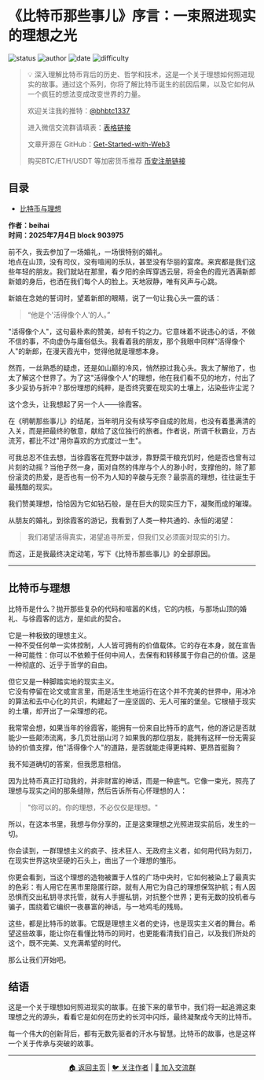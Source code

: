 # 《比特币那些事儿》序言：一束照进现实的理想之光

![status](https://img.shields.io/badge/状态-已完成-success)
![author](https://img.shields.io/badge/作者-beihaili-blue)
![date](https://img.shields.io/badge/日期-2025--07-orange)
![difficulty](https://img.shields.io/badge/难度-中级-yellow)

> 💡 深入理解比特币背后的历史、哲学和技术，这是一个关于理想如何照进现实的故事。通过这个系列，你将了解比特币诞生的前因后果，以及它如何从一个疯狂的想法变成改变世界的力量。
> 
> 欢迎关注我的推特：[@bhbtc1337](https://twitter.com/bhbtc1337)
> 
> 进入微信交流群请填表：[表格链接](https://forms.gle/QMBwL6LwZyQew1tX8)
> 
> 文章开源在 GitHub：[Get-Started-with-Web3](https://github.com/beihaili/Get-Started-with-Web3)
> 
> 购买BTC/ETH/USDT 等加密货币推荐 [币安](https://www.binance.com/zh-CN)[注册链接](https://accounts.marketwebb.me/register?ref=39797374)

## 目录

- [比特币与理想](#比特币与理想)

**作者：beihai**  
**时间：2025年7月4日 block 903975**

前不久，我去参加了一场婚礼，一场很特别的婚礼。  
地点在山顶，没有司仪，没有喧闹的乐队，甚至没有华丽的宴席。来宾都是我们这些年轻的朋友。我们就站在那里，看夕阳的余晖穿透云层，将金色的霞光洒满新郎新娘的身后，也洒在我们每个人的脸上。天地寂静，唯有风声与心跳。

新娘在念她的誓词时，望着新郎的眼睛，说了一句让我心头一震的话：

> “他是个'活得像个人'的人。”

"活得像个人"，这句最朴素的赞美，却有千钧之力。它意味着不说违心的话，不做不信的事，不向虚伪与庸俗低头。我看着我的朋友，那个我眼中同样"活得像个人"的新郎，在漫天霞光中，觉得他就是理想本身。

然而，一丝熟悉的疑虑，还是如山巅的冷风，悄然掠过我心头。我太了解他了，也太了解这个世界了。为了这"活得像个人"的理想，他在我们看不见的地方，付出了多少妥协与折冲？那份理想的纯粹，是否终究要在现实的土壤上，沾染些许尘泥？

这个念头，让我想起了另一个人——徐霞客。

在《明朝那些事儿》的结尾，当年明月没有续写李自成的败局，也没有着墨满清的入关，而是把最终的敬意，献给了这位独行的旅者。作者说，所谓千秋霸业，万古流芳，都比不过"用你喜欢的方式度过一生"。

可我总忍不住去想，当徐霞客在荒野中跋涉，靠野菜干粮充饥时，他是否也曾有过片刻的动摇？当他孑然一身，面对自然的伟岸与个人的渺小时，支撑他的，除了那份滚烫的热爱，是否也有一份不为人知的辛酸与无奈？最崇高的理想，往往诞生于最残酷的现实。

我们赞美理想，恰恰因为它如钻石般，是在巨大的现实压力下，凝聚而成的璀璨。

从朋友的婚礼，到徐霞客的游记，我看到了人类一种共通的、永恒的渴望：

> 我们渴望活得真实，渴望追寻所爱，但我们又必须面对现实的引力。

而这，正是我最终决定动笔，写下《比特币那些事儿》的全部原因。

---

## 比特币与理想

比特币是什么？抛开那些复杂的代码和喧嚣的K线，它的内核，与那场山顶的婚礼、与徐霞客的远方，是如此的契合。

它是一种极致的理想主义。  
一种不受任何单一实体控制，人人皆可拥有的价值载体。它的存在本身，就在宣告一种可能性：你可以不依赖于任何中间人，去保有和转移属于你自己的价值。这是一种彻底的、近乎于哲学的自由。

但它又是一种脚踏实地的现实主义。  
它没有停留在论文或宣言里，而是活生生地运行在这个并不完美的世界中，用冰冷的算法和去中心化的共识，构建起了一座坚固的、无人可摧的堡垒。它根植于现实的土壤，却开出了一朵理想的花。

我常常会想，如果当年的徐霞客，能拥有一份来自比特币的底气，他的游记是否就能少一些颠沛流离，多几页壮丽山河？如果我的那位朋友，能拥有这样一份无需妥协的价值支撑，他"活得像个人"的道路，是否就能走得更纯粹、更昂首挺胸？

我不知道确切的答案，但我愿意相信。

因为比特币真正打动我的，并非财富的神话，而是一种底气。它像一束光，照亮了理想与现实之间的那条缝隙，然后告诉所有心怀理想的人：

> "你可以的。你的理想，不必仅仅是理想。"

所以，在这本书里，我想与你分享的，正是这束理想之光照进现实前后，发生的一切。

你会读到，一群理想主义的疯子、技术狂人、无政府主义者，如何用代码为刻刀，在现实世界这块坚硬的石头上，凿出了一个理想的雏形。

你更会看到，当这个理想的造物被置于人性的广场中央时，它如何被染上了最真实的色彩：有人用它在黑市里隐匿行踪，就有人用它为自己的理想保驾护航；有人因恐惧而交出私钥寻求托管，就有人手握私钥，对抗整个世界；更有无数的投机者与骗子，围绕着它编织一夜暴富的神话，与一地鸡毛的残局。

这些，都是比特币的故事。它既是理想主义者的史诗，也是现实主义者的舞台。希望这些故事，能让你在看懂比特币的同时，也更能看清我们自己，以及我们所处的这个，既不完美、又充满希望的时代。 

那么让我们开始吧。

## 结语

这是一个关于理想如何照进现实的故事。在接下来的章节中，我们将一起追溯这束理想之光的源头，看看它是如何在历史的长河中闪烁，最终凝聚成今天的比特币。

每一个伟大的创新背后，都有无数先驱者的汗水与智慧。比特币的故事，也是这样一个关于传承与突破的故事。

---

<div align="center">
<a href="https://github.com/beihaili/Get-Started-with-Web3">🏠 返回主页</a> | 
<a href="https://twitter.com/bhbtc1337">🐦 关注作者</a> | 
<a href="https://forms.gle/QMBwL6LwZyQew1tX8">📝 加入交流群</a>
</div>